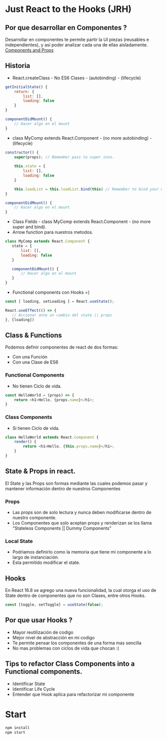 # Just React to the Hooks (JRH)


## Por que desarrollar en Componentes ?

Desarrollar en componentes te permite partir la UI piezas (reusables e independientes),
y asi poder analizar cada una de ellas aisladamente.
[Components and Props](https://reactjs.org/docs/components-and-props.html)

## Historia 

 - React.createClass - No ES6 Clases - (autobinding) - (lifecycle)

```javascript
getInitialState() {
    return: {
        list: [],
        loading: false
    }
}

componentDidMount() {
    // Hacer algo en el mount
}

```
 - class MyComp extends React.Component - (no more autobinding) - (lifecycle)
```javascript
constructor() {
    super(props); // Remember pass to super invo.
    
    this.state = {
        list: [],
        loading: false
    }

    this.loadList = this.loadList.bind(this) // Remember to bind your methods
}

componentDidMount() {
    // Hacer algo en el mount
}

```
 - Class Fields - class MyComp extends React.Component - (no more super and bind).
 - Arrow function para nuestros metodos.
 ```javascript
 class MyComp extends React.Component {
    state = {
        list: [],
        loading: false
    }

    componentDidMount() {
        // Hacer algo en el mount
    }
 }
 ```
 - Functional components con Hooks =)
 ```javascript
 const [ loading, setLoading ] = React.useState();
 
 React.useEffect(() => {
    // Accionar ante un cambio del state || props
 }, [loading])

 ```

## Class & Functions

Podemos definir componentes de react de dos formas:
 - Con una Función
 - Con una Clase de ES6

### Functional Components
 - No tienen Ciclo de vida.

```javascript
const HelloWorld = (props) => {
    return <h1>Hello, {props.name}</h1>;
}
```

### Class Components
- Si tienen Ciclo de vida.

```javascript
class HelloWorld extends React.Component {
    render() {
        return <h1>Hello, {this.props.name}</h1>;
    }
}
```


## State & Props in react.
El State y las Props son formas mediante las cuales podemos pasar y mantener
información dentro de nuestros Componentes

### Props
 - Las props son de solo lectura y nunca deben modificarse dentro de nuestro componente.
 - Los Componentes que solo aceptan props y renderizan se los llama "Stateless Components || Dummy Components"

### Local State
 - Podriamos definirlo como la memoria que tiene mi componente a lo largo de instanciación.
 - Esta permitido modificar el state.


## Hooks
En React 16.8 se agrego una nueva funcionalidad, la cual otorga el uso de State dentro de componentes
que no son Clases, entre otros Hooks.
```javascript
const [toggle, setToggle] = useState(false);
```

## Por que usar Hooks ?
 - Mayor reutilización de codigo
 - Mejor nivel de abstracción en mi codigo
 - Te permite pensar los componentes de una forma mas sencilla
 - No mas problemas con ciclos de vida que chocan :(

## Tips to refactor Class Components into a Functional components.

 - Identificar State
 - Identificar Life Cycle
 - Entender que Hook aplica para refactorizar mi componente

# Start

```sh
npm install
npm start
```
